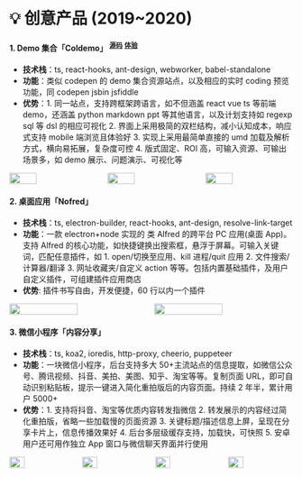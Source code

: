 # 💡 创意产品 (2019~2020)

#### 1. Demo 集合「Coldemo」 <sup>[源码](https://github.com/coldemo/gallery.code)</sup> <sup>[体验](https://coldemo.js.org/)</sup>

- **技术栈**：ts, react-hooks, ant-design, webworker, babel-standalone
- **功能**：类似 codepen 的 demo 集合资源站点，以及相应的实时 coding 预览功能，同 codepen jsbin jsfiddle
- **优势**：1. 同一站点，支持跨框架跨语言，如不但涵盖 react vue ts 等前端 demo，还涵盖 python markdown ppt 等其他语言，以及计划支持如 regexp sql 等 dsl 的相应可视化 2. 界面上采用极简的双栏结构，减小认知成本，响应式支持 mobile 端浏览且体验好 3. 实现上采用最简单直接的 umd 加载及解析方式，横向易拓展，复杂度可控 4. 版式固定、ROI 高，可输入资源、可输出场景多，如 demo 展示、问题演示、可视化等

<div class="cols cols-3">
<img src="https://fritx.me/resume/WX20200517-233621@2x.png">
<img src="https://fritx.me/resume/WX20200517-234821@2x.png">
<img src="https://fritx.me/resume/WX20200517-234954@2x.png">
</div>

#### 2. 桌面应用「Nofred」

- **技术栈**：ts, electron-builder, react-hooks, ant-design, resolve-link-target
- **功能**：一款 electron+node 实现的 类 Alfred 的跨平台 PC 应用(桌面 App)。支持 Alfred 的核心功能，如快捷键换出搜索框，悬浮于屏幕。可输入关键词，匹配任意插件，如 1. open/切换至应用、kill 进程/quit 应用 2. 文件搜索/计算器/翻译 3. 网址收藏夹/自定义 action 等等。包括内置基础插件，及用户自定义插件，可组建插件应用商店
- **优势**: 插件书写自由，开发便捷，60 行以内一个插件

<div class="cols cols-2">
<img src="https://fritx.me/resume/WechatIMG11.jpeg">
<img src="https://fritx.me/resume/WechatIMG12.jpeg">
</div>

#### 3. 微信小程序「内容分享」

- **技术栈**：ts, koa2, ioredis, http-proxy, cheerio, puppeteer
- **功能**：一块微信小程序，后台支持多大 50+主流站点的信息提取，如微信公众号、腾讯视频、抖音、美拍、美图、知乎、淘宝等等。复制页面 URL，即可自动识别粘贴板，提示一键进入简化重拍版后的内容页面。持续 2 年半，累计用户 5000+
- **优势**：1. 支持将抖音、淘宝等优质内容转发指微信 2. 转发展示的内容经过简化重拍版，省略一些加载慢的页面资源 3. 关键标题/描述信息上屏，呈现在分享卡片上，信息传播效果好 4. 后台多层级缓存支持，加载快，可快照 5. 安卓用户还可用作独立 App 窗口与微信聊天界面并行使用

<div class="cols cols-4">
<img src="https://fritx.me/resume/WechatIMG14.jpeg">
<img src="https://fritx.me/resume/WechatIMG9.jpeg">
<img src="https://fritx.me/resume/WechatIMG5.jpeg">
<img src="https://fritx.me/resume/WechatIMG7.jpeg">
</div>

<style>
.cols { max-width: 620px; font-size: 0; display: flex; justify-content: space-between }
.cols-2 * { width: 49% }
.cols-3 * { width: 31% }
.cols-4 * { width: 23% }
</style>
